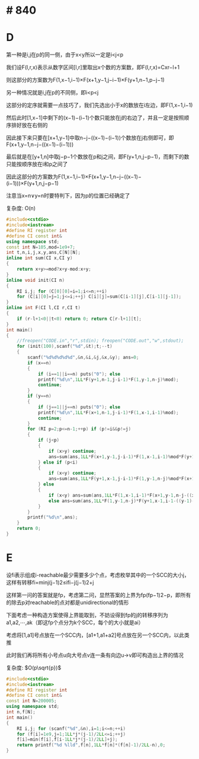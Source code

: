 # # 840


# D 

第一种是i,j在p的同一侧，由于x<y所以一定是i<j<p

我们设F(l,r,x)表示从数字区间[l,r]里取出x个数的方案数，即F(l,r,x)=Cxr−l+1

则这部分的方案数为F(1,x−1,i−1)×F(x+1,y−1,j−i−1)×F(y+1,n−1,p−j−1)

另一种情况就是i,j在p的不同侧，即i<p<j

这部分的定序就需要一点技巧了，我们先选出小于x的数放在i左边，即F(1,x−1,i−1)

然后此时[1,x−1]中剩下的(x−1)−(i−1)个数只能放在j的右边了，并且一定是按照顺序排好放在右侧的

因此接下来只要在[x+1,y−1]中取n−j−((x−1)−(i−1))个数放在j右侧即可，即F(x+1,y−1,n−j−((x−1)−(i−1)))

最后就是在[y+1,n]中取j−p−1个数放在p和j之间，即F(y+1,n,j−p−1)，而剩下的数只能按顺序放在i和p之间了

因此这部分的方案数为F(1,x−1,i−1)×F(x+1,y−1,n−j−((x−1)−(i−1)))×F(y+1,n,j−p−1)

注意当x=n∨y=n时要特判下，因为p的位置已经确定了

复杂度: O(n)

```c++
#include<cstdio>
#include<iostream>
#define RI register int
#define CI const int&
using namespace std;
const int N=105,mod=1e9+7;
int t,n,i,j,x,y,ans,C[N][N];
inline int sum(CI x,CI y)
{
	return x+y>=mod?x+y-mod:x+y;
}
inline void init(CI n)
{
	RI i,j; for (C[0][0]=i=1;i<=n;++i)
	for (C[i][0]=j=1;j<=i;++j) C[i][j]=sum(C[i-1][j],C[i-1][j-1]);
}
inline int F(CI l,CI r,CI t)
{
	if (r-l+1<0||t<0) return 0; return C[r-l+1][t];
}
int main()
{
	//freopen("CODE.in","r",stdin); freopen("CODE.out","w",stdout);
	for (init(100),scanf("%d",&t);t;--t)
	{
		scanf("%d%d%d%d%d",&n,&i,&j,&x,&y); ans=0;
		if (x==n)
		{
			if (i==1||i==n) puts("0"); else
			printf("%d\n",1LL*F(y+1,n-1,j-i-1)*F(1,y-1,n-j)%mod);
			continue;
		}
		if (y==n)
		{
			if (j==1||j==n) puts("0"); else
			printf("%d\n",1LL*F(x+1,n-1,j-i-1)*F(1,x-1,i-1)%mod);
			continue;
		}
		for (RI p=2;p<=n-1;++p) if (p!=i&&p!=j)
		{
			if (j<p)
			{
				if (x>y) continue;
				ans=sum(ans,1LL*F(x+1,y-1,j-i-1)*F(1,x-1,i-1)%mod*F(y+1,n-1,p-j-1)%mod);
			} else if (p<i)
			{
				if (x<y) continue;
				ans=sum(ans,1LL*F(y+1,x-1,j-i-1)*F(1,y-1,n-j)%mod*F(x+1,n-1,i-p-1)%mod);
			} else
			{
				if (x<y) ans=sum(ans,1LL*F(1,x-1,i-1)*F(x+1,y-1,n-j-((x-1)-(i-1)))%mod*F(y+1,n-1,j-p-1)%mod);
				else ans=sum(ans,1LL*F(1,y-1,n-j)*F(y+1,x-1,i-1-((y-1)-(n-j)))%mod*F(x+1,n-1,p-i-1)%mod);
			}
		}
		printf("%d\n",ans);
	}
	return 0;
}


```

# E 

设fi表示组成i-reachable最少需要多少个点，考虑枚举其中的一个SCC的大小j，这样有转移fi=minj(j−1)2≤ifi−j(j−1)2+j

这样第一问的答案就是fp，考虑第二问，显然答案的上界为fp(fp−1)2−p，即所有的除去p对reachable的点对都是unidirectional的情形

下面考虑一种构造方案使得上界能取到，不妨设得到fp的j的转移序列为a1,a2,⋯,ak（即这fp个点分为k个SCC，每个的大小就是ai）

考虑将[1,a1]号点放在一个SCC内，[a1+1,a1+a2]号点放在另一个SCC内，以此类推

此时我们再将所有小号点u向大号点v连一条有向边u→v即可构造出上界的情况

复杂度: $O(p\sqrt{p})$

```c++
#include<cstdio>
#include<iostream>
#define RI register int
#define CI const int&
const int N=200005;
using namespace std;
int n,f[N];
int main()
{
	RI i,j; for (scanf("%d",&n),i=1;i<=n;++i)
	for (f[i]=1e9,j=1;1LL*j*(j-1)/2LL<=i;++j)
	f[i]=min(f[i],f[i-1LL*j*(j-1)/2LL]+j);
	return printf("%d %lld",f[n],1LL*f[n]*(f[n]-1)/2LL-n),0;
}
```

 [](https://codeforces.com/contest/1763/problem/F)

